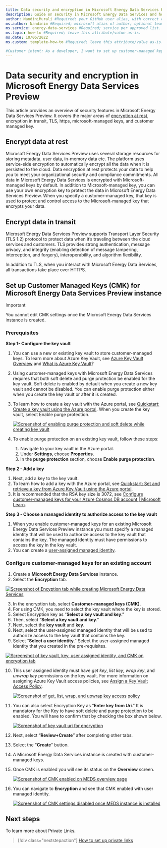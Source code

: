 ```yaml
---
title: Data security and encryption in Microsoft Energy Data Services Preview #Required; page title is displayed in search results. Include the brand.
description: Guide on security in Microsoft Energy Data Services and how to set up customer managed keys on Microsoft Energy Data Services #Required; article description that is displayed in search results. 
author: NandiniMurali #Required; your GitHub user alias, with correct capitalization.
ms.author: Nandinim #Required; microsoft alias of author; optional team alias.
ms.service: energy-data-services #Required; service per approved list. slug assigned by ACOM.
ms.topic: how-to #Required; leave this attribute/value as-is.
ms.date: 10/06/2022
ms.custom: template-how-to #Required; leave this attribute/value as-is.

#Customer intent: As a developer, I want to set up customer-managed keys on Microsoft Energy Data Services.
---
```

# Data security and encryption in Microsoft Energy Data Services Preview

This article provides an overview of security features in Microsoft Energy Data Services Preview. It covers the major areas of [encryption at rest](../security/fundamentals/encryption-atrest.md), encryption in transit, TLS, https, microsoft-managed keys, and customer managed key.

## Encrypt data at rest

Microsoft Energy Data Services Preview uses several storage resources for storing metadata, user data, in-memory data etc. The platform uses service-side encryption to automatically encrypt all the data when it is persisted to the cloud. Data encryption at rest protects your data to help you to meet your organizational security and compliance commitments. All data in Microsoft Energy Data Services is encrypted with Microsoft-managed keys by default.
In addition to Microsoft-managed key, you can use your own encryption key to protect the data in Microsoft Energy Data Services Preview. When you specify a customer-managed key, that key is used to protect and control access to the Microsoft-managed key that encrypts your data.

## Encrypt data in transit

Microsoft Energy Data Services Preview  supports Transport Layer Security (TLS 1.2) protocol to protect data when it’s traveling between the cloud services and customers. TLS provides strong authentication, message privacy, and integrity (enabling detection of message tampering, interception, and forgery), interoperability, and algorithm flexibility.

In addition to TLS, when you interact with Microsoft Energy Data Services, all transactions take place over HTTPS. 

## Set up Customer Managed Keys (CMK) for Microsoft Energy Data Services Preview instance
> [!IMPORTANT]
> You cannot edit CMK settings once the Microsoft Energy Data Services instance is created.

### Prerequisites

**Step 1- Configure the key vault**

1. You can use a new or existing key vault to store customer-managed keys. To learn more about Azure Key Vault, see [Azure Key Vault Overview](../key-vault/general/overview.md) and [What is Azure Key Vault](../key-vault/general/basic-concepts.md)?
2. Using customer-managed keys with Microsoft Energy Data Services requires that both soft delete and purge protection be enabled for the key vault. Soft delete is enabled by default when you create a new key vault and cannot be disabled. You can enable purge protection either when you create the key vault or after it is created.
3. To learn how to create a key vault with the Azure portal, see [Quickstart: Create a key vault using the Azure portal](../key-vault/general/quick-create-portal.md). When you create the key vault, select Enable purge protection.

   [![Screenshot of enabling purge protection and soft delete while creating key vault](media/how-to-manage-data-security-and-encryption/customer-managed-key-1-create-key-vault.png)](media/how-to-manage-data-security-and-encryption/customer-managed-key-1-create-key-vault.png#lightbox)
 
4.	To enable purge protection on an existing key vault, follow these steps:
      1. Navigate to your key vault in the Azure portal.
      2. Under **Settings**, choose **Properties**.
      3. In the **purge protection** section, choose **Enable purge protection**.

**Step 2 - Add a key**
1.	Next, add a key to the key vault.
2.	To learn how to add a key with the Azure portal, see [Quickstart: Set and retrieve a key from Azure Key Vault using the Azure portal](../key-vault/keys/quick-create-portal.md).
3.	It is recommended that the RSA key size is 3072, see [Configure customer-managed keys for your Azure Cosmos DB account | Microsoft Learn](../cosmos-db/how-to-setup-customer-managed-keys.md#generate-a-key-in-azure-key-vault).

**Step 3 - Choose a managed identity to authorize access to the key vault**
1.	When you enable customer-managed keys for an existing Microsoft Energy Data Services Preview instance you must specify a managed identity that will be used to authorize access to the key vault that contains the key. The managed identity must have permissions to access the key in the key vault.
2.	You can create a [user-assigned managed identity](../active-directory/managed-identities-azure-resources/how-manage-user-assigned-managed-identities.md#create-a-user-assigned-managed-identity).

### Configure customer-managed keys for an existing account
1.	Create a **Microsoft Energy Data Services** instance.
2.	Select the **Encryption** tab.

   [![Screenshot of Encyption tab while creating Microsoft Energy Data Services](media/how-to-manage-data-security-and-encryption/customer-managed-key-2-encryption-tab.png)](media/how-to-manage-data-security-and-encryption/customer-managed-key-2-encryption-tab.png#lightbox)
 
3.	In the encryption tab, select **Customer-managed keys (CMK)**. 
4.	For using CMK, you need to select the key vault where the key is stored. 
5.	Select Encryption key as “**Select a key vault and key**.” 
6.	Then, select “**Select a key vault and key**.”
7.	Next, select the **key vault** and **key**.
8.	Next, select the user-assigned managed identity that will be used to authorize access to the key vault that contains the key. 
9.	Select “**Select a user identity**.” Select the user-assigned managed identity that you created in the pre-requisites. 
 
   [![Screenshot of key vault, key, user assigned identity, and CMK on encryption tab](media/how-to-manage-data-security-and-encryption/customer-managed-key-3-enable-cmk.png)](media/how-to-manage-data-security-and-encryption/customer-managed-key-3-enable-cmk.png#lightbox)

10.	This user assigned identity must have _get key_, _list key_, _wrap key_, and _unwrap key_ permissions on the key vault. For more information on assigning Azure Key Vault access policies, see [Assign a Key Vault Access Policy](../key-vault/general/assign-access-policy.md). 
 
    [![Screenshot of get, list, wrap, and upwrap key access policy](media/how-to-manage-data-security-and-encryption/customer-managed-key-4-access-policy.png)](media/how-to-manage-data-security-and-encryption/customer-managed-key-4-access-policy.png#lightbox)

11.	You can also select Encryption Key as “**Enter key from Uri**.” It is mandatory for the Key to have soft delete and purge protection to be enabled. You will have to confirm that by checking the box shown below.

    [![Screenshot of key vault uri for encryption](media/how-to-manage-data-security-and-encryption/customer-managed-key-5-key-vault-url.png)](media/how-to-manage-data-security-and-encryption/customer-managed-key-5-key-vault-url.png#lightbox)

12.	Next, select “**Review+Create**” after completing other tabs. 
13.	Select the "**Create**" button. 
14.	A Microsoft Energy Data Services instance is created with customer-managed keys.
15.	Once CMK is enabled you will see its status on the **Overview** screen.

    [![Screenshot of CMK enabled on MEDS overview page](media/how-to-manage-data-security-and-encryption/customer-managed-key-6-cmk-enabled-meds-overview.png)](media/how-to-manage-data-security-and-encryption/customer-managed-key-6-cmk-enabled-meds-overview.png#lightbox)

16.	You can navigate to **Encryption** and see that CMK enabled with user managed identity.
 
    [![Screenshot of CMK settings disabled once MEDS instance is installed](media/how-to-manage-data-security-and-encryption/customer-managed-key-7-cmk-disabled-meds-instance-created.png)](media/how-to-manage-data-security-and-encryption/customer-managed-key-7-cmk-disabled-meds-instance-created.png#lightbox)



## Next steps
To learn more about Private Links.
> [!div class="nextstepaction"]
> [How to set up private links](how-to-set-up-private-links.md)
